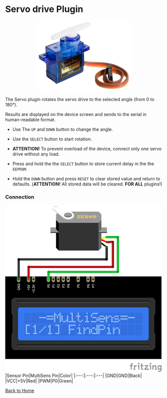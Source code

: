 # Servo drive Plugin
<p align="center"><img src="Servo.png"/></p>

The Servo plugin rotates the servo drive to the selected angle (from 0 to 180°).

Results are displayed on the device screen and sends to the serial in human-readable format.

* Use The `UP` and `DOWN` button to change the angle.

* Use the `SELECT` button to start rotation.

* **ATTENTION!** To prevent overload of the device, connect only one servo drive without any load.

* Press and hold the the `SELECT` button to store current delay in the the `EEPROM`.

* Hold the `DOWN` button and press `RESET` to clear stored value and return to defaults. 
  (**ATTENTION!** All stored data will be cleared. **FOR ALL** plugins!)



### Connection
![ServoConnection](Servo-CONN.png)
|Sensor Pin|MultiSens Pin|Color|
|:---:|:---:|:---|
|GND|GND|Black|
|VCC|+5V|Red|
|PWM|P0|Green|


[Back to Home](/#supported-devices)

